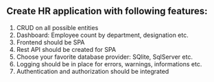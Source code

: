 ## Create HR application with following features:
1. CRUD on all possible entities
2. Dashboard: Employee count by department, designation etc.
3. Frontend should be SPA
4. Rest API should be created for SPA
5. Choose your favorite database provider: SQlite, SqlServer etc.
6. Logging should be in place for errors, warnings, informations etc.
7. Authentication and authorization should be integrated

